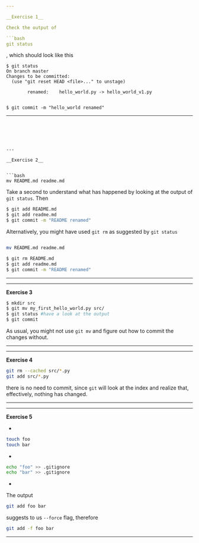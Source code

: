 ```yaml
---

__Exercise 1__

Check the output of

```bash
git status
```
, which should look like this

    $ git status
    On branch master
    Changes to be committed:
      (use "git reset HEAD <file>..." to unstage)
    
            renamed:    hello_world.py -> hello_world_v1.py


    $ git commit -m "hello_world renamed"
---
```





---

__Exercise 2__


```bash
mv README.md readme.md
```

Take a second to understand what has happened by looking at the output of ``git status``. Then

```bash
$ git add README.md
$ git add readme.md
$ git commit -m "README renamed"

```

Alternatively, you might have used `git rm` as suggested by `git status`

```bash

mv README.md readme.md

$ git rm README.md
$ git add readme.md
$ git commit -m "README renamed"
```

---

___

__Exercise 3__


```bash
$ mkdir src
$ git mv my_first_hello_world.py src/
$ git status #have a look at the output
$ git commit
```

As usual, you might not use ``git mv`` and figure out how to commit the changes without.
___



___

__Exercise 4__

```bash
git rm --cached src/*.py
git add src/*.py
```

there is no need to commit, since ``git`` will look at the index and realize that, effectively, nothing has changed.
___


___

__Exercise 5__

-  
```bash
touch foo
touch bar

```

- 

```bash
echo "foo" >> .gitignore
echo "bar" >> .gitignore
```

-  
The output 
```bash
git add foo bar
```
suggests to us `--force` flag, therefore 

```bash
git add -f foo bar
``` 
___